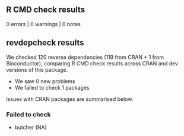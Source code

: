 ## R CMD check results

0 errors | 0 warnings | 0 notes

## revdepcheck results

We checked 120 reverse dependencies (119 from CRAN + 1 from Bioconductor), comparing R CMD check results across CRAN and dev versions of this package.

 * We saw 0 new problems
 * We failed to check 1 packages

Issues with CRAN packages are summarised below.

### Failed to check

* butcher (NA)
